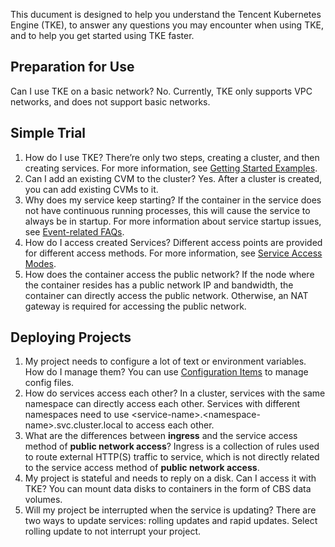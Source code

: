 This ducument is designed to help you understand the Tencent Kubernetes Engine (TKE), to answer any questions you may encounter when using TKE, and to help you get started using TKE faster.

## Preparation for Use

Can I use TKE on a basic network?
No. Currently, TKE only supports VPC networks, and does not support basic networks.

## Simple Trial

1. How do I use TKE?
   There’re only two steps, creating a cluster, and then creating services. For more information, see [Getting Started Examples](https://intl.cloud.tencent.com/document/product/457/7851).
2. Can I add an existing CVM to the cluster?
   Yes. After a cluster is created, you can add existing CVMs to it.
3. Why does my service keep starting?
   If the container in the service does not have continuous running processes, this will cause the service to always be in startup. For more information about service startup issues, see [Event-related FAQs](https://intl.cloud.tencent.com/document/product/457/8187).
4. How do I access created Services?
   Different access points are provided for different access methods. For more information, see [Service Access Modes](https://intl.cloud.tencent.com/document/product/457/9098).
5. How does the container access the public network?
   If the node where the container resides has a public network IP and bandwidth, the container can directly access the public network. Otherwise, an NAT gateway is required for accessing the public network.

## Deploying Projects

1. My project needs to configure a lot of text or environment variables. How do I manage them?
   You can use [Configuration Items](https://intl.cloud.tencent.com/document/product/457/10173) to manage config files.
2. How do services access each other?
   In a cluster, services with the same namespace can directly access each other. Services with different namespaces need to use <service-name\>.<namespace-name\>.svc.cluster.local to access each other.
3. What are the differences between **ingress** and the service access method of **public network access**?
   Ingress is a collection of rules used to route external HTTP(S) traffic to service, which is not directly related to the service access method of **public network access**.
4. My project is stateful and needs to reply on a disk. Can I access it with TKE?
   You can mount data disks to containers in the form of CBS data volumes.
5. Will my project be interrupted when the service is updating?
   There are two ways to update services: rolling updates and rapid updates. Select rolling update to not interrupt your project.







